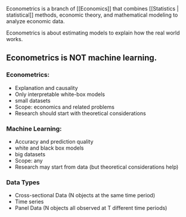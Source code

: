Econometrics is a branch of [[Economics]] that combines [[Statistics | statistical]] methods, economic theory, and mathematical modeling to analyze economic data. 

Econometrics is about estimating models to explain how the real world works.

## Econometrics is NOT machine learning.
### Econometrics:
- Explanation and causality
- Only interpretable white-box models
- small datasets
- Scope: economics and related problems
- Research should start with theoretical considerations

### Machine Learning:
- Accuracy and prediction quality
- white and black box models
- big datasets
- Scope: any
- Research may start from data (but theoretical considerations help)


### Data Types 
- Cross-sectional Data (N objects at the same time period)
- Time series
- Panel Data (N objects all observed at T different time periods)